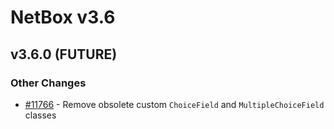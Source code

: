 # NetBox v3.6

## v3.6.0 (FUTURE)

### Other Changes

* [#11766](https://github.com/netbox-community/netbox/issues/11766) - Remove obsolete custom `ChoiceField` and `MultipleChoiceField` classes
